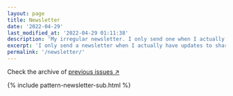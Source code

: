 ```yaml
---
layout: page
title: Newsletter
date: '2022-04-29'
last_modified_at: '2022-04-29 01:11:38'
description: 'My irregular newsletter. I only send one when I actually have updates to share, mostly about releases or facts from the audio, game and web industries.'
excerpt: 'I only send a newsletter when I actually have updates to share, mostly about releases or facts from the audio, game and web industries. You can reply directly and start a conversation: I always respond.'
permalink: '/newsletter/'
---
```

Check the archive of [previous issues ↗︎](https://us17.campaign-archive.com/home/?u=dd893fb89a7ad82c176b2527b&id=d54c366fbf)

{% include pattern-newsletter-sub.html %}